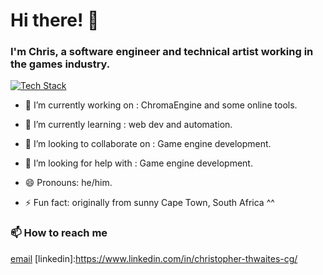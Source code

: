 Hi there! 👋
============
### I'm Chris, a software engineer and technical artist working in the games industry.

[![Tech Stack](https://skillicons.dev/icons?i=python,cpp,cs,unreal,unity,django,js,bootstrap,html,css&perline=5)](https://skillicons.dev)

- 🔭 I’m currently working on : ChromaEngine and some online tools.
- 🌱 I’m currently learning : web dev and automation.
- 👯 I’m looking to collaborate on : Game engine development.
- 🤔 I’m looking for help with : Game engine development.

- 😄 Pronouns: he/him.
- ⚡ Fun fact: originally from sunny Cape Town, South Africa ^^ 


### 📫 How to reach me
[email](mailto:chrthw@gmail.com?subject=[GitHub]%20Source%20Han%20Sans)
[linkedin]:https://www.linkedin.com/in/christopher-thwaites-cg/
